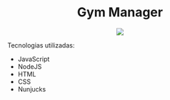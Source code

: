 <h1 align="center"> Gym Manager </h1>

<p align="center">
  <img src="https://user-images.githubusercontent.com/48728541/87231470-1008b580-c38e-11ea-9404-982b1fe1b5f2.gif" />
</p>

Tecnologias utilizadas:
- JavaScript
- NodeJS
- HTML
- CSS
- Nunjucks

